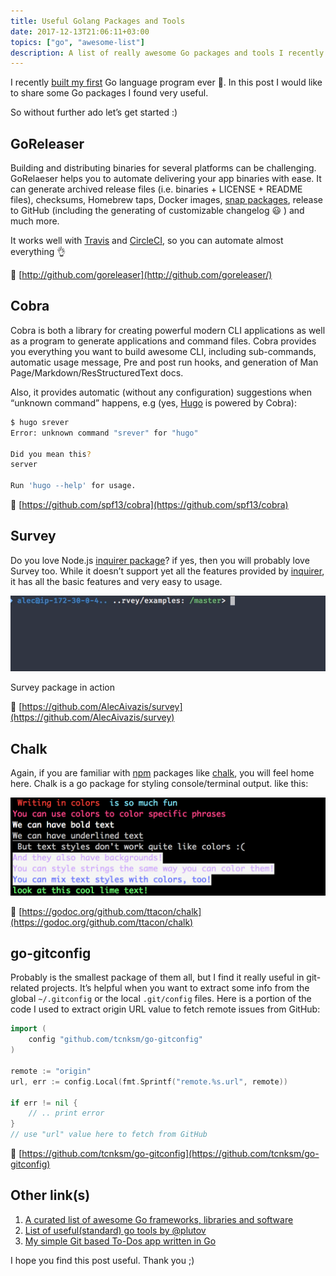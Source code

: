 ```yaml
---
title: Useful Golang Packages and Tools
date: 2017-12-13T21:06:11+03:00
topics: ["go", "awesome-list"]
description: A list of really awesome Go packages and tools I recently discovered
---
```


I recently [built my first](https://dev.to/ahmedtaj/local-to-dos-for-developers-5l2) Go language program ever 🙌. In this post I would like to share some Go packages I found very useful.

So without further ado let’s get started :)

## GoReleaser

Building and distributing binaries for several platforms can be challenging. GoRelaeser helps you to automate delivering your app binaries with ease. It can generate archived release files (i.e. binaries + LICENSE + README files), checksums, Homebrew taps, Docker images, [snap packages](http://snapcraft.io), release to GitHub (including the generating of customizable changelog 😃 ) and much more.

It works well with [Travis](http://travis-ci.org) and [CircleCI](https://circleci.com), so you can automate almost everything 👌

🔗 [http://github.com/goreleaser](http://github.com/goreleaser/)

## Cobra

Cobra is both a library for creating powerful modern CLI applications as well as a program to generate applications and command files. Cobra provides you everything you want to build awesome CLI, including sub-commands, automatic usage message, Pre and post run hooks, and generation of Man Page/Markdown/ResStructuredText docs.

Also, it provides automatic (without any configuration) suggestions when “unknown command” happens, e.g (yes, [Hugo](https://gohugo.io/) is powered by Cobra):

```bash
$ hugo srever
Error: unknown command "srever" for "hugo"

Did you mean this?
server

Run 'hugo --help' for usage.
```

🔗 [https://github.com/spf13/cobra](https://github.com/spf13/cobra)

## Survey

Do you love Node.js [inquirer package](https://www.npmjs.com/package/inquirer)? if yes, then you will probably love Survey too. While it doesn’t support yet all the features provided by [inquirer](https://www.npmjs.com/package/inquirer), it has all the basic features and very easy to usage.

![](./survey-demo.gif)<figcaption>Survey package in action</figcaption>

🔗 [https://github.com/AlecAivazis/survey](https://github.com/AlecAivazis/survey)

## Chalk

Again, if you are familiar with [npm](http://npmjs.org) packages like [chalk](https://www.npmjs.com/package/chalk), you will feel home here. Chalk is a go package for styling console/terminal output. like this:

![](./chalk.png)

🔗 [https://godoc.org/github.com/ttacon/chalk](https://godoc.org/github.com/ttacon/chalk)

## go-gitconfig

Probably is the smallest package of them all, but I find it really useful in git-related projects. It’s helpful when you want to extract some info from the global `~/.gitconfig` or the local `.git/config` files. Here is a portion of the code I used to extract origin URL value to fetch remote issues from GitHub:

```go
import (
    config "github.com/tcnksm/go-gitconfig"
)

remote := "origin"
url, err := config.Local(fmt.Sprintf("remote.%s.url", remote))

if err != nil {
    // .. print error
}
// use "url" value here to fetch from GitHub
```

🔗 [https://github.com/tcnksm/go-gitconfig](https://github.com/tcnksm/go-gitconfig)

## Other link(s)

1. [A curated list of awesome Go frameworks, libraries and software](https://github.com/avelino/awesome-go)
2. [List of useful(standard) go tools by @plutov](http://pliutau.com/go-tools-are-awesome/)
3. [My simple Git based To-Dos app written in Go](https://git.io/todos)

I hope you find this post useful. Thank you ;)
